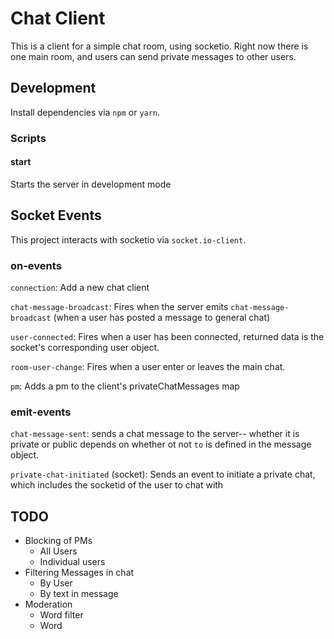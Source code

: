 # Chat Client

This is a client for a simple chat room, using socketio. Right now there is one main room, and users can send private messages to other users.

## Development

Install dependencies via `npm` or `yarn`.

### Scripts

#### start

Starts the server in development mode

## Socket Events

This project interacts with socketio via `socket.io-client`.

### on-events

`connection`: Add a new chat client

`chat-message-broadcast`: Fires when the server emits `chat-message-broadcast` (when a user has posted a message to general chat)

`user-connected`: Fires when a user has been connected, returned data is the socket's corresponding user object.

`room-user-change`: Fires when a user enter or leaves the main chat.

`pm`: Adds a pm to the client's privateChatMessages map

### emit-events

`chat-message-sent`: sends a chat message to the server-- whether it is private or public depends on whether ot not `to` is defined in the message object.

`private-chat-initiated` (socket): Sends an event to initiate a private chat, which includes the socketid of the user to chat with

## TODO

- Blocking of PMs
  - All Users
  - Individual users
- Filtering Messages in chat
  - By User
  - By text in message
- Moderation
  - Word filter
  - Word

